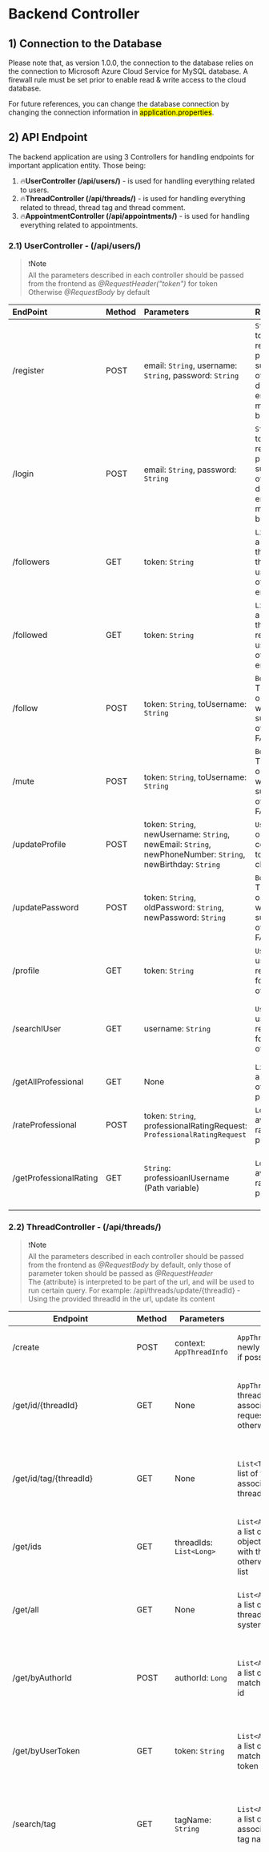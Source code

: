 
# Backend Controller 

## 1) Connection to the Database
Please note that, as version 1.0.0, the connection to the database relies on the connection to
Microsoft Azure Cloud Service for MySQL database. A firewall rule must be set prior to enable read & write access to the
cloud database. 

For future references, you can change the database connection by changing the connection information in <mark class="green_marker">application.properties</mark>.

## 2) API Endpoint

The backend application are using 3 Controllers for handling endpoints for important application entity. Those being: 
1. 🔥**UserController (/api/users/)** - is used for handling everything related to users.
2. 🔥**ThreadController (/api/threads/)** - is used for handling everything related to thread, thread tag and thread comment.
3. 🔥**AppointmentController (/api/appointments/)** - is used for handling everything related to appointments.



### 2.1) UserController - (/api/users/)

> ❗<a>Note</a><br>
> All the parameters described in each controller should be passed from the frontend as *@RequestHeader("token")* for token<br>
> Otherwise *@RequestBody* by default


| EndPoint               | Method | Parameters                                                                                                  | Return                                                                                                          | Description                                                            |
|:-----------------------|:-------|:------------------------------------------------------------------------------------------------------------|:----------------------------------------------------------------------------------------------------------------|:-----------------------------------------------------------------------|
| /register              | POST   | email: `String`, username: `String`, password: `String`                                                     | `String`: user token if the registration process success, otherwise descriptive error messages will be provided | Post method that allows user to register his/her account to the system |
| /login                 | POST   | email: `String`, password: `String`                                                                         | `String`: user token if the registration process success, otherwise descriptive error messages will be provided | Post method for verifying and log the user into the system             |
| /followers             | GET    | token: `String`                                                                                             | `List<Users>`: a list of users that followed the requested user, otherwise an empty list                        | Get method for getting a list of followers given a user token          |
| /followed              | GET    | token: `String`                                                                                             | `List<Users>`: a list of users that the requested user followed, otherwise an empty list                        | Get method for getting a list of users that the requester has followed |
| /follow                | POST   | token: `String`, toUsername: `String`                                                                       | `Boolean`: TRUE if the operation was successful, otherwise FALSE                                                | Post method that allows a user to follow another user                  |
| /mute                  | POST   | token: `String`, toUsername: `String`                                                                       | `Boolean`: TRUE if the operation was successful, otherwise FALSE                                                | Post method that allows a user to mute another user                    |
| /updateProfile         | POST   | token: `String`, newUsername: `String`, newEmail: `String`, newPhoneNumber: `String`, newBirthday: `String` | `Users`: a user object corresponded to all these changes                                                        | Post method that allows the user to update his/her profile             |
| /updatePassword        | POST   | token: `String`, oldPassword: `String`, newPassword: `String`                                               | `Boolean`: TRUE if the operation was successful, otherwise FALSE                                                | Post method that allows the user to update his/her password            |
| /profile               | GET    | token: `String`                                                                                             | `Users`: the user object requested if found, otherwise null                                                     | Get method for getting the user profile                                |
| /searchIUser           | GET    | username: `String`                                                                                          | `Users`: the user object requested if found, otherwise null                                                     | Get method for searching a specific user based on the username         |
| /getAllProfessional    | GET    | None                                                                                                        | `List<Users>`:  a list of year of user type professional                                                        | Get method for all of the professional accounts                        |
| /rateProfessional      | POST   | token: `String`,  professionalRatingRequest: `ProfessionalRatingRequest`                                    | `Long`: The average rating for the professional                                                                 | Post method for rating a professional                                  |
| /getProfessionalRating | GET    | `String`: professioanlUsername (Path variable)                                                              | `Long`: the average rating for the professional                                                                 | Get method for retrieving a professional's average rating              | 

### 2.2) ThreadController - (/api/threads/)

> ❗<a>Note</a><br>
> All the parameters described in each controller should be passed from the frontend as *@RequestBody* by default, only those of parameter token should be passed as *@RequestHeader*<br>
> The {attribute} is interpreted to be part of the url, and will be used to run certain query. For example:
> /api/threads/update/{threadId} - Using the provided threadId in the url, update its content


| Endpoint                   | Method | Parameters                                  | Return                                                                                            | Description                                                                                                                                                                                                                                |
|----------------------------|-------|---------------------------------------------|---------------------------------------------------------------------------------------------------|--------------------------------------------------------------------------------------------------------------------------------------------------------------------------------------------------------------------------------------------|
| /create                    | POST  | context: `AppThreadInfo`                    | `AppThreadInfo`: a newly created thread if possible                                               | Post method for creating new thread                                                                                                                                                                                                        |
| /get/id/{threadId}         | GET   | None                                        | `AppThreadInfo`: the thread object associated with the requested id, otherwise null               | Get method for getting a single thread object from the database                                                                                                                                                                            |
| /get/id/tag/{threadId}     | GET   | None                                        | `List<ThreadTag>`: a list of tags associated with the thread id                                   | GET method for getting a list of tags based on requested thread id                                                                                                                                                                         |
| /get/ids                   | GET   | threadIds: `List<Long>`                     | `List<AppThreadInfo>`: a list of thread objects associated with their ids, otherwise an empty list | Get method for getting a list of threads provided by their ids                                                                                                                                                                             |
| /get/all                   | GET   | None                                        | `List<AppThreadInfo>`: a list of all existing threads in the system                               | Get method for getting all existing threads from the systems                                                                                                                                                                               |
| /get/byAuthorId            | POST  | authorId: `Long`                            | `List<AppThreadInfo>`: a list of threads matches the author id                                    | Post method for getting a list of thread given an author id                                                                                                                                                                                |
| /get/byUserToken           | GET   | token: `String`                             | `List<AppThreadInfo>`: a list of threads matches the user token                                   | GET method for getting a list of thread given an author id                                                                                                                                                                                 |
| /search/tag                | GET   | tagName: `String`                           | `List<AppThreadInfo>`: a list of threads associated with the tag name                             | Get method for searching a list of thread given a tag name                                                                                                                                                                                 |
| /update/{threadId}         | PUT   | token: `String`, context: `AppThreadInfo`   | `Boolean`: TRUE if the operation was successful otherwise FALSE                                   | Put method for requesting a change in thread content, this ranging from thread content, a number of thread tags provided. It's worth noting that the requested user, must be the thread original creator or an admin to make the adjustment |
| /delete/{threadId}         | DELETE | token: `String`                             | `Boolean`: TRUE if the user is eligible to delete the thread, otherwise FALSE                     | Put method for removing a certain thread. Only the original creator and the admin can remove the thread                                                                                                                                    |
| /tag/add                   | POST  | tag: `TheadTag`                             | `ThreadTag`: the newly created tag                                                                | Post method for adding new thread to the system                                                                                                                                                                                            |
| /tag/getAll                | GET   | None                                        | `List<ThreadTag>`: a list of tags available in the system                                         | Get method for getting all the tags in the database                                                                                                                                                                                        |
| /tag/get                   | GET   | tagId: `Long`                               | `ThreadTag`: a single tag associated with the provided id                                         | Get method for getting a single thread tag from the database                                                                                                                                                                               |
| /tag/{tagId}/edit          | PUT   | tag: `ThreadTag`                            | None                                                                                              | Put method for editing existing thread tag                                                                                                                                                                                                 |
| /tag/{tagId}/remove        | DELETE | None                                        | None                                                                                              | Put method for removing thread tag                                                                                                                                                                                                         |
| /comment/{threadId}/getAll | GET   | None                                        | `List<ThreadComment>`: a list of comments associated with the thread id                           | Get method for acquiring all comments associated with a specific thread id                                                                                                                                                                 |
| /comment/{commentId}/edit  | PUT   | token: `String`, newComment: `ThreadComment` | `Boolean`: TRUE if the operation is successful otherwise FALSE                                    | PUT method that allows eligible user to edit the thread comment                                                                                                                                                                            | 
| /comment/{commentId}/delete | DELETE | token: `String`                             | `Boolean`: TRUE if the operation is successful otherwise FALSE                                    | Put method that allows eligible user to remove the thread comment                                                                                                                                                                          |

### 2.3) AppointmentController - (/api/appointments/)

> ❗<a>Note</a><br>
> All the parameters described in each controller should be passed from the frontend as *@RequestHeader("token")* for token, otherwise *@RequestBody* by default
> The {attribute} is interpreted to be part of the url, and will be used to run certain query. For example:
> /api/threads/update/{threadId} - Using the provided threadId in the url, update its content

| Endpoint                  | Method | Parameters                          | Return                                                                                                        | Description                                                                                                                                                    |
|---------------------------|--------|-------------------------------------|---------------------------------------------------------------------------------------------------------------|----------------------------------------------------------------------------------------------------------------------------------------------------------------|
| /make                     | POST   | appointment: `Appointment`          | `AppointmentInfo`: a newly created appointment with status 'In progress' if possible                          | Post method for creating a new appointment                                                                                                                     |
| /cancel/{appointmentID}   | PUT    | token: `String`                     | `Boolean`: TRUE if the user is eligible to cancel the appointment, otherwise FALSE                            | PUT method for setting the status of a certain appointment as 'cancelled'. Only the admin, professional and the user who created the appointment can cancel it |
| /complete/{appointmentID} | PUT    | token: `String`                     | `Boolean`: TRUE if the user is eligible to complete the appointment, otherwise FALSE                          | PUT method for setting the status of a certain appointment as 'completed'. Only the admin, professional of the certain appointment can complete it             |
| /get/{appointmentID}      | GET    | None                                | `Appointment`: the appointment object associated with the requested id, otherwise null                        | Get method for getting a single appointment object from database                                                                                               |
| /get/all                  | GET    | appointmentIds: `List<Long>`        | `List<AppointmentInfo>`: a list of appointment objects associated with their ids, otherwise an empty list     | Get method for getting a list of appointments provided by their ids                                                                                            |
| /get/byUser/              | GET    | token: `String`                     | List<AppointmentInfo>: a list of appointment objects associated with the the user id, otherwise an empty list | Get method for getting a list of appointments associated with a user id                                                                                        |                                                                                       |
| /get/byProfessionalUser/  | GET    | token: `String`                     | List<AppointmentInfo>: a list of appointment objects associated with the the user id, otherwise an empty list | Get method for getting a list of appointments associated with a professional user id                                                                           |
| /edit/{appointmentId}     | PUT    | token: `String`, apm: `Appointment` | `Boolean`: TRUE if the user is eligible to edit the appointment, otherwise FALSE                              | Put method for editing a certain appointment. Only the admin, professional and the user who created the appointment can edit it                                |
| /delete/{appointmentId}   | DELETE | token: `String`                     | `Boolean`: TRUE if the operation is successful otherwise FALSE                                                | DELETE method that allows admin to remove a certain appointment                                                                                                |
